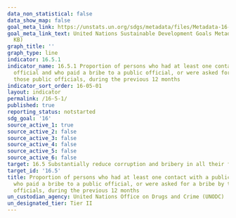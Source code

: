 ```yaml
---
data_non_statistical: false
data_show_map: false
goal_meta_link: https://unstats.un.org/sdgs/metadata/files/Metadata-16-05-01.pdf
goal_meta_link_text: United Nations Sustainable Development Goals Metadata (PDF 216
  KB)
graph_title: ''
graph_type: line
indicator: 16.5.1
indicator_name: 16.5.1 Proportion of persons who had at least one contact with a public
  official and who paid a bribe to a public official, or were asked for a bribe by
  those public officials, during the previous 12 months
indicator_sort_order: 16-05-01
layout: indicator
permalink: /16-5-1/
published: true
reporting_status: notstarted
sdg_goal: '16'
source_active_1: true
source_active_2: false
source_active_3: false
source_active_4: false
source_active_5: false
source_active_6: false
target: 16.5 Substantially reduce corruption and bribery in all their forms
target_id: '16.5'
title: Proportion of persons who had at least one contact with a public official and
  who paid a bribe to a public official, or were asked for a bribe by those public
  officials, during the previous 12 months
un_custodian_agency: United Nations Office on Drugs and Crime (UNODC)
un_designated_tier: Tier II
---
```

